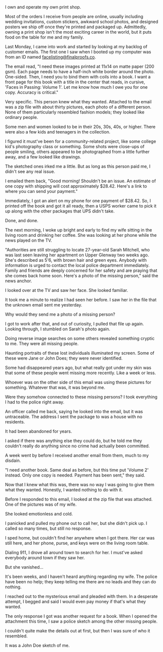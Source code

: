 I own and operate my own print shop.

Most of the orders I receive from people are online, usually including wedding invitations, custom stickers, awkward school photos, and designed posters we ship off once they're printed and packaged up. Admittedly, owning a print shop isn't the most exciting career in the world, but it puts food on the table for me and my family.

Last Monday, I came into work and started by looking at my backlog of customer emails. The first one I saw when I booted up my computer was from an ID named facelisting@finalproofs.co.

The email read, "I need these images printed at 11x14 on matte paper (200 gsm). Each page needs to have a half-inch white border around the photo. One-sided. Then, I need you to bind them with coils into a book. I want a front page for this book with a title in the center that reads, in cursive, 'Faces in Passing: Volume 1'. Let me know how much I owe you for one copy. Accuracy is critical."

Very specific. This person knew what they wanted.
Attached to the email was a zip file with about thirty pictures, each photo of a different person. None of them particularly resembled fashion models; they looked like ordinary people.

Some men and women looked to be in their 20s, 30s, 40s, or higher. There were also a few kids and teenagers in the collection.

I figured it must've been for a community-related project, like some college kid's photography class or something. Some shots were close-ups of people smiling, others appeared to be photographed from a little further away, and a few looked like drawings.

The sketched ones irked me a little. But as long as this person paid me, I didn't see any real issue.

I emailed them back, "Good morning! Shouldn't be an issue. An estimate of one copy with shipping will cost approximately $28.42. Here's a link to where you can send your payment."

Immediately, I got an alert on my phone for one payment of $28.42. So, I printed off the book and got it all ready, then a USPS worker came to pick it up along with the other packages that UPS didn't take.

Done, and done.

The next morning, I woke up bright and early to find my wife sitting in the living room and drinking her coffee. She was looking at her phone while the news played on the TV.

"Authorities are still struggling to locate 27-year-old Sarah Mitchell, who was last seen leaving her apartment on Upper Glenway two weeks ago. She's described as 5'6, with brown hair and green eyes. Anybody with information is urged to contact the local police department immediately. Family and friends are deeply concerned for her safety and are praying that she comes back home soon. Here's a photo of the missing person," said the news anchor.

I looked over at the TV and saw her face. She looked familiar.

It took me a minute to realize I had seen her before. I saw her in the file that the unknown email sent me yesterday.

Why would they send me a photo of a missing person?

I got to work after that, and out of curiosity, I pulled that file up again. Looking through, I stumbled on Sarah's photo again.

Doing reverse image searches on some others revealed something cryptic to me. They were all missing people.

Haunting portraits of these lost individuals illuminated my screen. Some of these were Jane or John Does; they were never identified.

Some had disappeared years ago, but what really got under my skin was that some of these people went missing more recently. Like a week or less.

Whoever was on the other side of this email was using these pictures for something. Whatever that was, it was beyond me.

Were they somehow connected to these missing persons? I took everything I had to the police right away.

An officer called me back, saying he looked into the email, but it was untraceable. The address I sent the package to was a house with no residents.

It had been abandoned for years.

I asked if there was anything else they could do, but he told me they couldn't really do anything since no crime had actually been committed.

A week went by before I received another email from them, much to my disdain.

"I need another book. Same deal as before, but this time put 'Volume 2' instead. Only one copy is needed. Payment has been sent," they said.

Now that I knew what this was, there was no way I was going to give them what they wanted. Honestly, I wanted nothing to do with it.

Before I responded to this email, I looked at the zip file that was attached. One of the pictures was of my wife.

She looked emotionless and cold.

I panicked and pulled my phone out to call her, but she didn't pick up. I called so many times, but still no response.

I sped home, but couldn't find her anywhere when I got there. Her car was still here, and her phone, purse, and keys were on the living room table.

Dialing 911, I drove all around town to search for her. I must've asked everybody around town if they saw her. 

But she vanished...

It's been weeks, and I haven't heard anything regarding my wife. The police have been no help; they keep telling me there are no leads and they can do nothing.

I reached out to the mysterious email and pleaded with them. In a desperate attempt, I begged and said I would even pay money if that's what they wanted.

The only response I got was another request for a book. When I opened the attachment this time, I saw a police sketch among the other missing people.

I couldn't quite make the details out at first, but then I was sure of who it resembled.

It was a John Doe sketch of me.